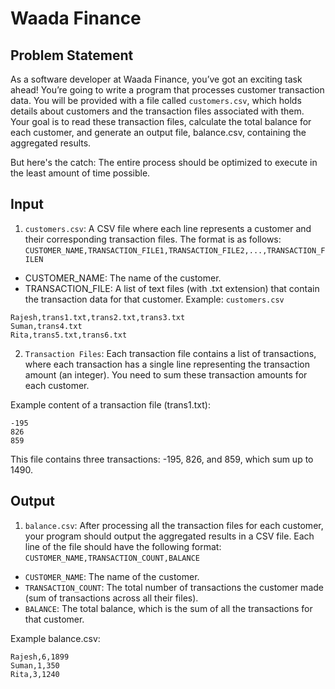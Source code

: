 # Waada Finance

## Problem Statement
As a software developer at Waada Finance, you’ve got an exciting task ahead! You’re going to write a program that processes customer transaction data. You will be provided with a file called `customers.csv`, which holds details about customers and the transaction files associated with them. Your goal is to read these transaction files, calculate the total balance for each customer, and generate an output file, balance.csv, containing the aggregated results.

But here's the catch: The entire process should be optimized to execute in the least amount of time possible.

## Input
1) `customers.csv`: A CSV file where each line represents a customer and their corresponding transaction files. The format is as follows:
`CUSTOMER_NAME,TRANSACTION_FILE1,TRANSACTION_FILE2,...,TRANSACTION_FILEN`
- CUSTOMER_NAME: The name of the customer.
- TRANSACTION_FILE: A list of text files (with .txt extension) that contain the transaction data for that customer.
Example: `customers.csv`
```
Rajesh,trans1.txt,trans2.txt,trans3.txt
Suman,trans4.txt 
Rita,trans5.txt,trans6.txt
```

2) `Transaction Files`: Each transaction file contains a list of transactions, where each transaction has a single line representing the transaction amount (an integer). You need to sum these transaction amounts for each customer.

Example content of a transaction file (trans1.txt):

```
-195
826
859
```
This file contains three transactions: -195, 826, and 859, which sum up to 1490.

## Output
1) `balance.csv`: After processing all the transaction files for each customer, your program should output the aggregated results in a CSV file. Each line of the file should have the following format:
`CUSTOMER_NAME,TRANSACTION_COUNT,BALANCE`
- `CUSTOMER_NAME`: The name of the customer.
- `TRANSACTION_COUNT`: The total number of transactions the customer made (sum of transactions across all their files).
- `BALANCE`: The total balance, which is the sum of all the transactions for that customer.

Example balance.csv:
```
Rajesh,6,1899
Suman,1,350
Rita,3,1240
```






